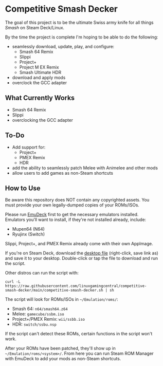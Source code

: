 # Competitive Smash Decker
The goal of this project is to be the ultimate Swiss army knife for all things *Smash* on Steam Deck/Linux.

By the time the project is complete I'm hoping to be able to do the following:
- seamlessly download, update, play, and configure:
  - Smash 64 Remix
  - Slippi
  - Project+
  - Project M EX Remix
  - Smash Ultimate HDR
- download and apply mods
- overclock the GCC adapter

## What Currently Works
- Smash 64 Remix
- Slippi
- overclocking the GCC adapter

## To-Do
- Add support for:
  - Project+
  - PMEX Remix
  - HDR
- add the ability to seamlessly patch Melee with Animelee and other mods
- allow users to add games as non-Steam shortcuts

## How to Use
Be aware this repository does NOT contain any copyrighted assets. You must provide your own legally-dumped copies of your ROMs/ISOs.

Please run [EmuDeck](https://www.emudeck.com/) first to get the necessary emulators installed. Emulators you'll want to install, if they're not installed already, include:
- Mupen64 (N64)
- Ryujinx (Switch)

Slippi, Project+, and PMEX Remix already come with their own AppImage.

If you're on Steam Deck, download the [desktop file](https://raw.githubusercontent.com/linuxgamingcentral/competitive-smash-decker/main/competitive-smash-decker.desktop) (right-click, save link as) and save it to your desktop. Double-click or tap the file to download and run the script.

Other distros can run the script with:

```
curl -L https://raw.githubusercontent.com/linuxgamingcentral/competitive-smash-decker/main/competitive-smash-decker.sh | sh
```

The script will look for ROMs/ISOs in `~/Emulation/roms/`:
- Smash 64: `n64/smash64.z64`
- Melee: `gamecube/ssbm.iso`
- Project+/PMEX Remix: `wii/ssbb.iso`
- HDR: `switch/ssbu.nsp`

If the script can't detect these ROMs, certain functions in the script won't work.

After your ROMs have been patched, they'll show up in `~/Emulation/roms/<system>/`. From here you can run Steam ROM Manager with EmuDeck to add your mods as non-Steam shortcuts.
